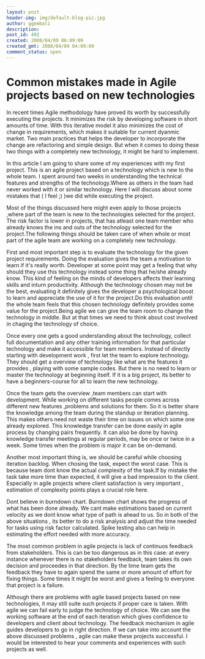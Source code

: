 ```yaml
---
layout: post
header-img: img/default-blog-pic.jpg
author: ggembali
description: 
post_id: 492
created: 2008/04/09 06:09:09
created_gmt: 2008/04/09 04:09:09
comment_status: open
---
```


# Common mistakes made in Agile projects based on new technologies

<p>In recent times Agile methodology have proved its worth by successfully executing the projects. It minimizes the risk by developing software in short amounts of time. With this iterative model it also minimizes the cost of change in requirements, which makes it suitable for current dyanmic market. Two main practices that helps the developer to incorporate the change are refactoring and simple design. But when it comes to doing these two things with a completely new technology,  it might be hard to implement.
</p>

<!--more-->

<p>In this article I am going to share some of my experiences with my first project. This is an agile project based on a technology which is new to the whole team. I spent around two weeks in understanding the technical features and strengths of the technology.Where as others in the team had never worked with it or similar technology. Here I will discuss about some mistakes that ( I feel ;) )we did while executing the project.
</p>

<p>
Most of the things discussed here might even  apply to those projects ,where part of the team is new to the technologies selected for the project. The risk factor is lower in projects, that has atleast one team member who already knows the ins and outs of the technology selected for the project.The following things should be taken care of when whole or most part of the agile team are working on a completely new technology.

</p>

<p>
First and most important step is to evaluate the technology for the given project requirements. Doing the evaluation  gives the team a motivation to learn if it's really worth. Developer at some point may get a feeling that why should they use this technology instead some thing that he/she already know.
This kind of feeling on the minds of developers affects their learning skills and inturn productivity. Although the technology chosen may not be the best, evaluating it definitely gives the developer a psychological boost to learn and appreciate the use of it for the project.Do this evaluation until the whole team feels that this chosen technology definitely provides some value for the project.Being agile we can give the team  room to change the technology in middle. But at that times we need to think about cost involved in chaging the technology of choice.
</p>

<p>
Once every one gets a good understanding about the technology, collect full documentation and any other training information for that particular technology and make it accessible for team members. Instead of directly starting with development work , first let the team to explore technology. They should get a overview of technology like what are the features it provides , playing with some sample codes. But there is no need to learn or master the technology at beginning itself. If it is a big project, its better to have a beginners-course for all to learn the new technology.
</p>

<p>
Once the team gets the overview ,team members can start with development. While working on different tasks people comes across different new features ,problems and solutions for them. So it is better share the knowledge among the team  during the standup or iteration planning. This makes others need not waste their time  on issues on which some one already explored. This knowledge transfer can be done easily in agile process by changing pairs frequently. It can also be done by having knowledge transfer meetings at regular periods, may be once or twice in a week. Some times when the problem is major it can be on-demand.
</p>

<p>

Another most important thing is, we should be careful while choosing iteration backlog. When chosing the task,  expect the worst case. This is because team dont know the actual complexity of the task.If by mistake the task take more time than expected, it will give a bad impression to the client. Especially in agile projects where client satisfaction is very important , estimation of complexity points plays a crucial role here.
</p>

<p>
Dont believe in burndown chart. Burndown chart shows the progress of what has been done already. We cant make estimations based on current velocity as we dont know what type of path is ahead to us. So in both of the above situations , its better to do a risk analysis and adjust the time needed for tasks using risk factor calculated. Spike testing also can help in estimating the effort needed with more accuracy.
</p>

<p>
The most common problem in agile projects is lack of continuos feedback from stakeholders. This is can be too dangerous as in this case: at every instance whenever there is no stakeholders feedback, team takes its own decision and proceedes in that direction. By the time team gets the feedback they have to again spend the same or more amount of effort for fixing things. Some times it might be worst and gives a feeling to everyone that project is a failure.
</p>

<p>
Although there are problems with agile based projects based on new technologies, it may still suite such projects if proper care is taken. With agile we can fail early to judge the technology of choice. We can see the working software at the end of each iteration which gives confidence to developers and client about technology. The feedback mechanism in agile guides developers to go in right direction. If we can take into account the above discussed problems , agile can make these projects successful. I would be interested to hear your comments and experiences with such projects as well.
</p>